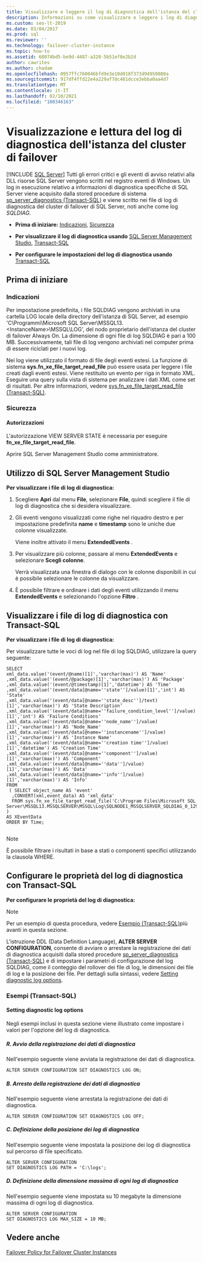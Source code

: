 ```yaml
---
title: Visualizzare e leggere il log di diagnostica dell'istanza del cluster di failover
description: Informazioni su come visualizzare e leggere i log di diagnostica in esecuzione prodotti da un'istanza del cluster di failover di SQL Server.
ms.custom: seo-lt-2019
ms.date: 03/04/2017
ms.prod: sql
ms.reviewer: ''
ms.technology: failover-cluster-instance
ms.topic: how-to
ms.assetid: 68074bd5-be9d-4487-a320-5b51ef8e2b2d
author: cawrites
ms.author: chadam
ms.openlocfilehash: 0957ffc760046bfd9e3e10d018f373d94950080a
ms.sourcegitcommit: 917df4ffd22e4a229af7dc481dcce3ebba0aa4d7
ms.translationtype: MT
ms.contentlocale: it-IT
ms.lasthandoff: 02/10/2021
ms.locfileid: "100346163"
---
```

# <a name="view-and-read-failover-cluster-instance-diagnostics-log"></a>Visualizzazione e lettura del log di diagnostica dell'istanza del cluster di failover
[!INCLUDE [SQL Server](../../../includes/applies-to-version/sqlserver.md)]
  Tutti gli errori critici e gli eventi di avviso relativi alla DLL risorse SQL Server vengono scritti nel registro eventi di Windows. Un log in esecuzione relativo a informazioni di diagnostica specifiche di SQL Server viene acquisito dalla stored procedure di sistema [sp_server_diagnostics &#40;Transact-SQL&#41;](../../../relational-databases/system-stored-procedures/sp-server-diagnostics-transact-sql.md) e viene scritto nei file di log di diagnostica del cluster di failover di SQL Server, noti anche come log *SQLDIAG*.  
  
-   **Prima di iniziare:**  [Indicazioni](#Recommendations), [Sicurezza](#Security)  
  
-   **Per visualizzare il log di diagnostica usando**  [SQL Server Management Studio](#SSMSProcedure), [Transact-SQL](#TsqlProcedure)  
  
-   **Per configurare le impostazioni del log di diagnostica usando** [Transact-SQL](#TsqlConfigure)  
  
##  <a name="before-you-begin"></a><a name="BeforeYouBegin"></a> Prima di iniziare  
  
###  <a name="recommendations"></a><a name="Recommendations"></a> Indicazioni  
 Per impostazione predefinita, i file SQLDIAG vengono archiviati in una cartella LOG locale della directory dell'istanza di SQL Server, ad esempio 'C\Programmi\Microsoft SQL Server\MSSQL13.\<InstanceName>\MSSQL\LOG', del nodo proprietario dell'istanza del cluster di failover Always On. La dimensione di ogni file di log SQLDIAG è pari a 100 MB. Successivamente, tali file di log vengono archiviati nel computer prima di essere riciclati per i nuovi log.  
  
 Nei log viene utilizzato il formato di file degli eventi estesi. La funzione di sistema **sys.fn_xe_file_target_read_file** può essere usata per leggere i file creati dagli eventi estesi. Viene restituito un evento per riga in formato XML. Eseguire una query sulla vista di sistema per analizzare i dati XML come set di risultati. Per altre informazioni, vedere [sys.fn_xe_file_target_read_file &#40;Transact-SQL&#41;](../../../relational-databases/system-functions/sys-fn-xe-file-target-read-file-transact-sql.md).  
  
###  <a name="security"></a><a name="Security"></a> Sicurezza  
  
####  <a name="permissions"></a><a name="Permissions"></a> Autorizzazioni  
 L'autorizzazione VIEW SERVER STATE è necessaria per eseguire **fn_xe_file_target_read_file**.  
  
 Aprire SQL Server Management Studio come amministratore.  
  
##  <a name="using-sql-server-management-studio"></a><a name="SSMSProcedure"></a> Utilizzo di SQL Server Management Studio  
 **Per visualizzare i file di log di diagnostica:**  
  
1.  Scegliere **Apri** dal menu **File**, selezionare **File**, quindi scegliere il file di log di diagnostica che si desidera visualizzare.  
  
2.  Gli eventi vengono visualizzati come righe nel riquadro destro e per impostazione predefinita **name** e **timestamp** sono le uniche due colonne visualizzate.  
  
     Viene inoltre attivato il menu **ExtendedEvents** .  
  
3.  Per visualizzare più colonne, passare al menu **ExtendedEvents** e selezionare **Scegli colonne**.  
  
     Verrà visualizzata una finestra di dialogo con le colonne disponibili in cui è possibile selezionare le colonne da visualizzare.  
  
4.  È possibile filtrare e ordinare i dati degli eventi utilizzando il menu **ExtendedEvents** e selezionando l'opzione **Filtro** .  
  
##  <a name="view-diagnostic-log-files-with-transact-sql"></a><a name="TsqlProcedure"></a> Visualizzare i file di log di diagnostica con Transact-SQL  
 **Per visualizzare i file di log di diagnostica:**  
  
 Per visualizzare tutte le voci di log nel file di log SQLDIAG, utilizzare la query seguente:  
  
```  
SELECT  
xml_data.value('(event/@name)[1]','varchar(max)') AS 'Name'  
,xml_data.value('(event/@package)[1]','varchar(max)') AS 'Package'  
,xml_data.value('(event/@timestamp)[1]','datetime') AS 'Time'  
,xml_data.value('(event/data[@name=''state'']/value)[1]','int') AS 'State'  
,xml_data.value('(event/data[@name=''state_desc'']/text)[1]','varchar(max)') AS 'State Description'  
,xml_data.value('(event/data[@name=''failure_condition_level'']/value)[1]','int') AS 'Failure Conditions'  
,xml_data.value('(event/data[@name=''node_name'']/value)[1]','varchar(max)') AS 'Node_Name'  
,xml_data.value('(event/data[@name=''instancename'']/value)[1]','varchar(max)') AS 'Instance Name'  
,xml_data.value('(event/data[@name=''creation time'']/value)[1]','datetime') AS 'Creation Time'  
,xml_data.value('(event/data[@name=''component'']/value)[1]','varchar(max)') AS 'Component'  
,xml_data.value('(event/data[@name=''data'']/value)[1]','varchar(max)') AS 'Data'  
,xml_data.value('(event/data[@name=''info'']/value)[1]','varchar(max)') AS 'Info'  
FROM  
 ( SELECT object_name AS 'event'  
  ,CONVERT(xml,event_data) AS 'xml_data'  
  FROM sys.fn_xe_file_target_read_file('C:\Program Files\Microsoft SQL Server\MSSQL13.MSSQLSERVER\MSSQL\Log\SQLNODE1_MSSQLSERVER_SQLDIAG_0_129936003752530000.xel',NULL,NULL,NULL)   
)   
AS XEventData  
ORDER BY Time;  
  
```  
  
> [!NOTE]  
>  È possibile filtrare i risultati in base a stati o componenti specifici utilizzando la clausola WHERE.  
  
##  <a name="configure-diagnostic-log-properties-with-transact-sql"></a><a name="TsqlConfigure"></a> Configurare le proprietà del log di diagnostica con Transact-SQL  
 **Per configurare le proprietà del log di diagnostica:**  
  
> [!NOTE]  
>  Per un esempio di questa procedura, vedere [Esempio (Transact-SQL)](#TsqlExample)più avanti in questa sezione.  
  
 L'istruzione DDL (Data Definition Language), **ALTER SERVER CONFIGURATION**, consente di avviare o arrestare la registrazione dei dati di diagnostica acquisiti dalla stored procedure [sp_server_diagnostics &#40;Transact-SQL&#41;](../../../relational-databases/system-stored-procedures/sp-server-diagnostics-transact-sql.md) e di impostare i parametri di configurazione del log SQLDIAG, come il conteggio del rollover dei file di log, le dimensioni dei file di log e la posizione dei file. Per dettagli sulla sintassi, vedere [Setting diagnostic log options](../../../t-sql/statements/alter-server-configuration-transact-sql.md#Diagnostic).  
  
###  <a name="examples-transact-sql"></a><a name="ConfigTsqlExample"></a> Esempi (Transact-SQL)  
  
####  <a name="setting-diagnostic-log-options"></a><a name="TsqlExample"></a> Setting diagnostic log options  
 Negli esempi inclusi in questa sezione viene illustrato come impostare i valori per l'opzione del log di diagnostica.  
  
##### <a name="a-starting-diagnostic-logging"></a>R. Avvio della registrazione dei dati di diagnostica  
 Nell'esempio seguente viene avviata la registrazione dei dati di diagnostica.  
  
```  
ALTER SERVER CONFIGURATION SET DIAGNOSTICS LOG ON;  
```  
  
##### <a name="b-stopping-diagnostic-logging"></a>B. Arresto della registrazione dei dati di diagnostica  
 Nell'esempio seguente viene arrestata la registrazione dei dati di diagnostica.  
  
```  
ALTER SERVER CONFIGURATION SET DIAGNOSTICS LOG OFF;  
```  
  
##### <a name="c-specifying-the-location-of-the-diagnostic-logs"></a>C. Definizione della posizione dei log di diagnostica  
 Nell'esempio seguente viene impostata la posizione dei log di diagnostica sul percorso di file specificato.  
  
```  
ALTER SERVER CONFIGURATION  
SET DIAGNOSTICS LOG PATH = 'C:\logs';  
```  
  
##### <a name="d-specifying-the-maximum-size-of-each-diagnostic-log"></a>D. Definizione della dimensione massima di ogni log di diagnostica  
 Nell'esempio seguente viene impostata su 10 megabyte la dimensione massima di ogni log di diagnostica.  
  
```  
ALTER SERVER CONFIGURATION   
SET DIAGNOSTICS LOG MAX_SIZE = 10 MB;  
```  
  
## <a name="see-also"></a>Vedere anche  
 [Failover Policy for Failover Cluster Instances](../../../sql-server/failover-clusters/windows/failover-policy-for-failover-cluster-instances.md)  
  
  
